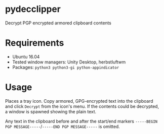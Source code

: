 # pydecclipper

Decrypt PGP encrypted armored clipboard contents

# Requirements

- Ubuntu 16.04
- Tested window managers: Unity Desktop, herbstluftwm
- Packages: `python3 python3-gi python-appindicator`

# Usage

Places a tray icon. Copy armored, GPG-encrypted text into the clipboard and
click `Decrypt` from the icon's menu. If the contents could be decrypted, a
window is spawned showing the plain text.

Any text in the clipboard before and after the start/end markers
`-----BEGIN PGP MESSAGE-----`/`-----END PGP MESSAGE-----` is omitted.
